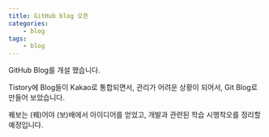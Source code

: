 ```yaml
---
title: GitHub blog 오픈
categories: 
    - blog
tags: 
    - blog    
---
```


GitHub Blog를 개설 했습니다.

Tistory에 Blog들이 Kakao로 통합되면서, 관리가 어려운 상황이 되어서, Git Blog로 만들어 보았습니다.

꿰보는 (꿰)어야 (보)배에서 아이디어를 얻었고, 개발과 관련된 학습 시행착오를 정리할 예정입니다.

